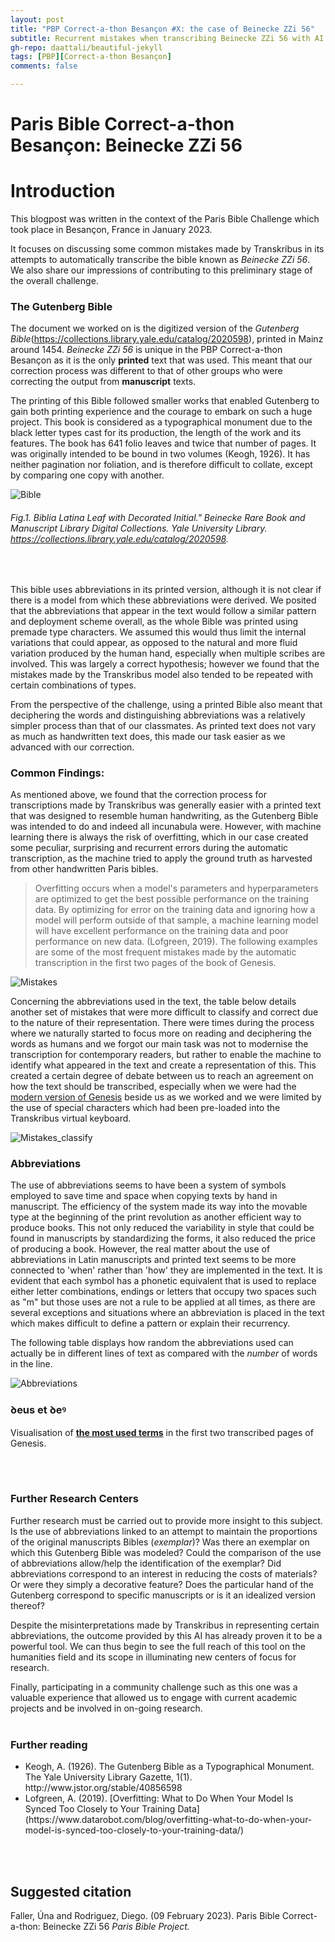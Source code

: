 ```yaml
---
layout: post
title: "PBP Correct-a-thon Besançon #X: the case of Beinecke ZZi 56"
subtitle: Recurrent mistakes when transcribing Beinecke ZZi 56 with AI.
gh-repo: daattali/beautiful-jekyll
tags: [PBP][Correct-a-thon Besançon]
comments: false

---
```


<base target="_blank"> 

# **Paris Bible Correct-a-thon Besançon:  Beinecke ZZi 56**

# Introduction

This blogpost was written in the context of the Paris Bible Challenge which took place in Besançon, France in January 2023. 

It focuses on discussing some common mistakes made by Transkribus  in its attempts to automatically transcribe the bible known as _Beinecke ZZi 56_. We also share our impressions of contributing to this preliminary stage of the overall challenge. 


### **The Gutenberg Bible**

The document we worked on is the digitized version of the _Gutenberg Bible_(https://collections.library.yale.edu/catalog/2020598), printed in Mainz around 1454. _Beinecke ZZi 56_ is unique in the PBP Correct-a-thon Besançon as it is the only **printed** text that was used. This meant that our correction process was different to that of other groups who were correcting the output from **manuscript** texts. 

The printing of this Bible followed smaller works that enabled Gutenberg to gain both printing experience and the courage to embark on such a huge project. This book is considered as a typographical monument due to the black letter types cast for its production, the length of the work and its features. The book has 641 folio leaves and twice that number of pages. It was originally intended to be bound in two volumes (Keogh, 1926). It has neither pagination nor foliation, and is therefore difficult to collate, except by comparing one copy with another. 
<br>

![Bible](PBP_BeineckeZZi56_Fig1.jpg)
###### Fig.1. Biblia Latina Leaf with Decorated Initial." Beinecke Rare Book and Manuscript Library Digital Collections. Yale University Library. https://collections.library.yale.edu/catalog/2020598.

<br>

This bible uses abbreviations in its printed version, although it is not clear if there is a model from which these abbreviations were derived. We posited that the abbreviations that appear in the text would follow a similar pattern and deployment scheme overall, as the whole Bible was printed using premade type characters. We assumed this would thus limit the internal variations that could appear, as opposed to the natural and more fluid variation produced by the human hand, especially when multiple scribes are involved. This was largely a correct hypothesis; however we found that the mistakes made by the Transkribus model  also tended to be repeated with certain combinations of types. 

From the perspective of the challenge, using a printed Bible also meant that deciphering the words and distinguishing abbreviations was a relatively simpler process than that of our classmates. As printed text does not vary as much as handwritten text does, this made our task easier as we advanced with our correction. 

### **Common Findings**: 

As mentioned above, we found that the correction process for transcriptions made by Transkribus was generally easier with a printed text that was designed to resemble human handwriting, as the Gutenberg Bible was intended to do and indeed all incunabula were. 
However, with machine learning there is always the risk of overfitting, which in our case created some peculiar, surprising and recurrent errors during the automatic transcription, as the machine tried to apply the ground truth as harvested from other handwritten Paris bibles.

>Overfitting occurs when a model's parameters and hyperparameters are optimized to get the best possible performance on the training data. By optimizing for error on the training data and ignoring how a model will perform outside of that sample, a machine learning model will have excellent performance on the training data and poor performance on new data. (Lofgreen, 2019). The following examples are some of the most frequent mistakes made by the automatic transcription in the first two pages of the book of Genesis. <br>

![Mistakes](PBP_BeineckeZZi56_Fig2.jpg)

Concerning the abbreviations used in the text, the table below details another set of mistakes that were more difficult to classify and correct due to the nature of their representation. There were times during the process where we naturally started to focus more on reading and deciphering the words as humans and we forgot our main task was not to modernise the transcription for contemporary readers, but rather to enable the machine to identify what appeared in the text and create a representation of this. This created a certain degree of debate between us to reach an agreement on how the text should be transcribed, especially when we were had the [modern version of Genesis](http://www.thelatinlibrary.com/bible/genesis.shtml) beside us as we worked and we were limited by the use of special characters which had been pre-loaded into the Transkribus virtual keyboard.

![Mistakes_classify](PBP_BeineckeZZi56_Fig3.jpg)


### Abbreviations 

The use of abbreviations seems to have been a system of symbols employed to save time and space when copying texts by hand in manuscript. The efficiency of the system made its way into the movable type at the beginning of the print revolution as another efficient way to produce books. This not only reduced the variability in style that could be found in manuscripts by standardizing the forms, it also reduced the price of producing a book. However, the real matter about the use of abbreviations in Latin manuscripts and printed text seems to be more connected to 'when' rather than 'how' they are implemented in the text. It is evident that each symbol has a phonetic equivalent that is used to replace either letter combinations, endings or letters that occupy two spaces such as "m" but those uses are not a rule to be applied at all times, as there are several exceptions and situations where an abbreviation is placed in the text which makes difficult to define a pattern or explain their recurrency. 

The following table displays how random the abbreviations used can actually be in different lines of text as compared with the _number_ of words in the line. 

![Abbreviations](PBP_BeineckeZZi56_Fig4.jpg)




### **ꝺeus et ꝺeꝰ**

Visualisation of [**the most used terms**](https://voyant-tools.org/?corpus=3d94fe99a9826e89496c0ae5109fbf70&panels=cirrus,termsberry,trends,summary,correlations) in the first two transcribed pages of Genesis. 

<br>
<br>

### **Further Research Centers**
Further research must be carried out to provide more insight to this subject. Is the use of abbreviations linked to an attempt to maintain the proportions of the original manuscripts Bibles (*exemplar*)? Was there an exemplar on which this Gutenberg Bible was modeled? Could the comparison of the use of abbreviations allow/help the identification of the exemplar? Did abbreviations correspond to an interest in reducing the costs of materials? Or were they simply a decorative feature? Does the particular hand of the Gutenberg correspond to specific manuscripts or is it an idealized version thereof? 

Despite the misinterpretations made by Transkribus in representing certain abbreviations, the outcome provided by this AI has already proven it to be a powerful tool. We can thus begin to see the full reach of this tool on the humanities field and its scope in illuminating new centers of focus for research.

Finally, participating in a community challenge such as this one was a valuable experience that allowed us to engage with current academic projects and be involved in on-going research.
<br>
<br>

### **Further reading**
<ul>
<li>Keogh, A. (1926). The Gutenberg Bible as a Typographical Monument. The Yale University Library Gazette, 1(1). http://www.jstor.org/stable/40856598

<li>Lofgreen, A. (2019). [Overfitting: What to Do When Your Model Is Synced Too Closely to Your Training Data]
(https://www.datarobot.com/blog/overfitting-what-to-do-when-your-model-is-synced-too-closely-to-your-training-data/)

</li>
</ul>
<br>
<br>

## **Suggested citation**
Faller, Úna and Rodriguez, Diego. (09 February 2023). Paris Bible Correct-a-thon: Beinecke ZZi 56 *Paris Bible Project.*

